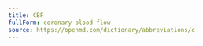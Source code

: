 ```yaml
---
title: CBF
fullForm: coronary blood flow
source: https://openmd.com/dictionary/abbreviations/c
---
```

